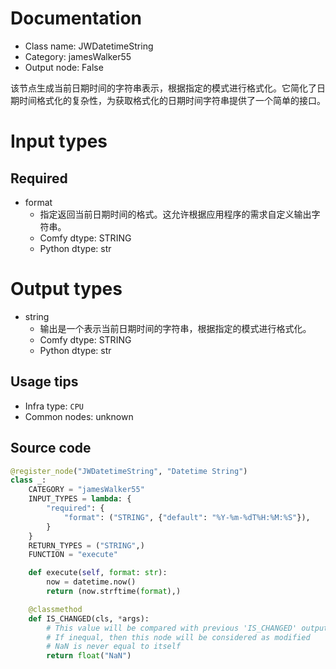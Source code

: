 
# Documentation
- Class name: JWDatetimeString
- Category: jamesWalker55
- Output node: False

该节点生成当前日期时间的字符串表示，根据指定的模式进行格式化。它简化了日期时间格式化的复杂性，为获取格式化的日期时间字符串提供了一个简单的接口。

# Input types
## Required
- format
    - 指定返回当前日期时间的格式。这允许根据应用程序的需求自定义输出字符串。
    - Comfy dtype: STRING
    - Python dtype: str

# Output types
- string
    - 输出是一个表示当前日期时间的字符串，根据指定的模式进行格式化。
    - Comfy dtype: STRING
    - Python dtype: str


## Usage tips
- Infra type: `CPU`
- Common nodes: unknown


## Source code
```python
@register_node("JWDatetimeString", "Datetime String")
class _:
    CATEGORY = "jamesWalker55"
    INPUT_TYPES = lambda: {
        "required": {
            "format": ("STRING", {"default": "%Y-%m-%dT%H:%M:%S"}),
        }
    }
    RETURN_TYPES = ("STRING",)
    FUNCTION = "execute"

    def execute(self, format: str):
        now = datetime.now()
        return (now.strftime(format),)

    @classmethod
    def IS_CHANGED(cls, *args):
        # This value will be compared with previous 'IS_CHANGED' outputs
        # If inequal, then this node will be considered as modified
        # NaN is never equal to itself
        return float("NaN")

```

